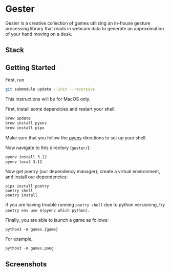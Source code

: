 # Gester

Gester is a creative collection of games utilizing an in-house gesture processing library that reads in webcam data to generate an approximation of your hand moving on a desk.

## Stack

## Getting Started

First, run
```bash
git submodule update --init --recursive
```

This instructions will be for MacOS only.

First, install some dependcies and restart your shell:
```bash
brew update
brew install pyenv
brew install pipx
```

Make sure that you follow the [pyenv](https://github.com/pyenv/pyenv) directions to set up your shell.

Now navigate to this directory (`gester/`):
```bash
pyenv install 3.12
pyenv local 3.12
```

Now get poetry (our dependency manager), create a virtual environment, and install our dependencies:
```
pipx install poetry
poetry shell
poetry install
```

If you are having trouble running `poetry shell` due to python versioning, try `poetry env use $(pyenv which python)`.

Finally, you are able to launch a game as follows:
```
python3 -m games.{game}
```

For example,
```
python3 -m games.pong 
```

## Screenshots